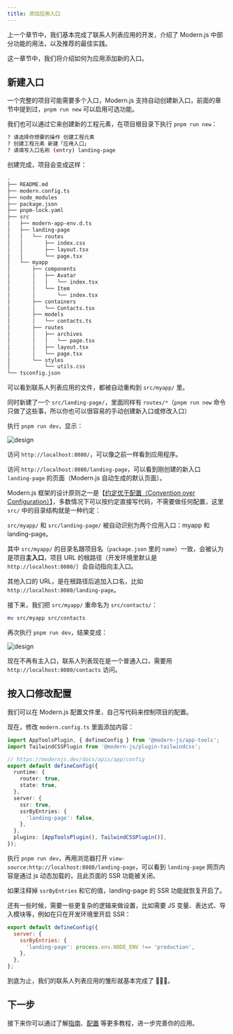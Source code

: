 ```yaml
---
title: 添加应用入口
---
```


上一个章节中，我们基本完成了联系人列表应用的开发，介绍了 Modern.js 中部分功能的用法，以及推荐的最佳实践。

这一章节中，我们将介绍如何为应用添加新的入口。

## 新建入口

一个完整的项目可能需要多个入口，Modern.js 支持自动创建新入口，前面的章节中提到过，`pnpm run new` 可以启用可选功能。

我们也可以通过它来创建新的工程元素，在项目根目录下执行 `pnpm run new`：

```bash
? 请选择你想要的操作 创建工程元素
? 创建工程元素 新建「应用入口」
? 请填写入口名称 (entry) landing-page
```

创建完成，项目会变成这样：

```md
.
├── README.md
├── modern.config.ts
├── node_modules
├── package.json
├── pnpm-lock.yaml
├── src
│   ├── modern-app-env.d.ts
│   ├── landing-page
│   │   └── routes
│   │       ├── index.css
│   │       ├── layout.tsx
│   │       └── page.tsx
│   └── myapp
│       ├── components
│       │   ├── Avatar
│       │   │   └── index.tsx
│       │   └── Item
│       │       └── index.tsx
│       ├── containers
│       │   └── Contacts.tsx
│       ├── models
│       │   └── contacts.ts
│       ├── routes
│       │   ├── archives
│       │   │   └── page.tsx
│       │   ├── layout.tsx
│       │   └── page.tsx
│       └── styles
│           └── utils.css
└── tsconfig.json

```

可以看到联系人列表应用的文件，都被自动重构到 `src/myapp/` 里。

同时新建了一个 `src/landing-page/`，里面同样有 `routes/*`（`pnpm run new` 命令只做了这些事，所以你也可以很容易的手动创建新入口或修改入口）

执行 `pnpm run dev`，显示：

![design](https://lf3-static.bytednsdoc.com/obj/eden-cn/nuvjhpqnuvr/modern-website/tutorials/c08-entries-myapp.png)

访问 `http://localhost:8080/`，可以像之前一样看到应用程序。

访问 `http://localhost:8080/landing-page`，可以看到刚创建的新入口 `landing-page` 的页面（Modern.js 自动生成的默认页面）。

Modern.js 框架的设计原则之一是【[约定优于配置（Convention over Configuration）](https://en.wikipedia.org/wiki/Convention_over_configuration)】，多数情况下可以按约定直接写代码，不需要做任何配置，这里 `src/` 中的目录结构就是一种约定：

`src/myapp/` 和 `src/landing-page/` 被自动识别为两个应用入口：myapp 和 landing-page。

其中 `src/myapp/` 的目录名跟项目名（`package.json` 里的 `name`）一致，会被认为是项目**主入口**，项目 URL 的根路径（开发环境里默认是 `http://localhost:8080/`）会自动指向主入口。

其他入口的 URL，是在根路径后追加入口名，比如 `http://localhost:8080/landing-page`。

接下来，我们把 `src/myapp/` 重命名为 `src/contacts/`：

```bash
mv src/myapp src/contacts
```

再次执行 `pnpm run dev`，结果变成：

![design](https://lf3-static.bytednsdoc.com/obj/eden-cn/nuvjhpqnuvr/modern-website/tutorials/c08-entries-contacts.png)

现在不再有主入口，联系人列表现在是一个普通入口，需要用 `http://localhost:8080/contacts` 访问。


## 按入口修改配置

我们可以在 Modern.js 配置文件里，自己写代码来控制项目的配置。

现在，修改 `modern.config.ts` 里面添加内容：

```typescript
import AppToolsPlugin, { defineConfig } from '@modern-js/app-tools';
import TailwindCSSPlugin from '@modern-js/plugin-tailwindcss';

// https://modernjs.dev/docs/apis/app/config
export default defineConfig({
  runtime: {
    router: true,
    state: true,
  },
  server: {
    ssr: true,
    ssrByEntries: {
      'landing-page': false,
    },
  },
  plugins: [AppToolsPlugin(), TailwindCSSPlugin()],
});
```

执行 `pnpm run dev`，再用浏览器打开 `view-source:http://localhost:8080/landing-page`，可以看到 `landing-page` 网页内容是通过 js 动态加载的，且此页面的 SSR 功能被关闭。

如果注释掉 `ssrByEntries` 和它的值，landing-page 的 SSR 功能就恢复开启了。

还有一些时候，需要一些更复杂的逻辑来做设置，比如需要 JS 变量、表达式、导入模块等，例如在只在开发环境里开启 SSR：

```js
export default defineConfig({
  server: {
    ssrByEntries: {
      'landing-page': process.env.NODE_ENV !== 'production',
    },
  },
};
```

到底为止，我们的联系人列表应用的雏形就基本完成了 👏👏👏。

## 下一步

接下来你可以通过了解[指南](/docs/guides/get-started/quick-start)、[配置](/docs/configure/app/usage) 等更多教程，进一步完善你的应用。

